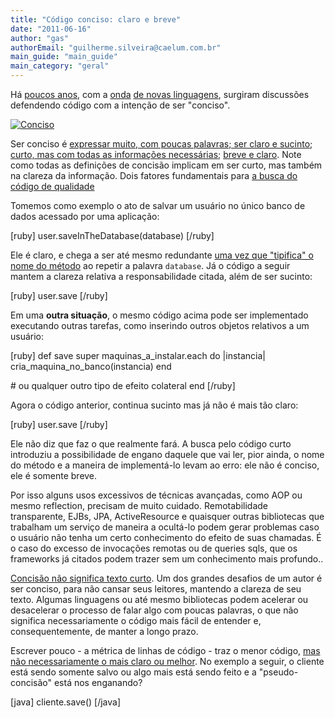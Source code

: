 ```yaml
---
title: "Código conciso: claro e breve"
date: "2011-06-16"
author: "gas"
authorEmail: "guilherme.silveira@caelum.com.br"
main_guide: "main_guide"
main_category: "geral"
---
```


Há [poucos anos](https://blog.caelum.com.br/2009-ano-do-ruby-on-rails-no-brasil/), com a [onda](https://blog.caelum.com.br/scala-sua-proxima-linguagem/) [de novas linguagens](https://blog.caelum.com.br/a-jvm-e-as-outras-linguagens-voce-esta-preparado/), surgiram discussões defendendo código com a intenção de ser "conciso".

[![](https://blog.caelum.com.br/wp-content/uploads/2011/06/concise-300x228.jpg "Conciso")](https://blog.caelum.com.br/wp-content/uploads/2011/06/concise.jpg)

Ser conciso é [expressar muito, com poucas palavras; ser claro e sucinto](http://www.answers.com/topic/concise); [curto, mas com todas as informações necessárias](http://en.wiktionary.org/wiki/concise); [breve e claro](http://en.wiktionary.org/wiki/succinct). Note como todas as definições de concisão implicam em ser curto, mas também na clareza da informação. Dois fatores fundamentais para [a busca do código de qualidade](http://www.caelum.com.br/curso/pm-87-agile-praticas-ageis/)

Tomemos como exemplo o ato de salvar um usuário no único banco de dados acessado por uma aplicação:

\[ruby\] user.saveInTheDatabase(database) \[/ruby\]

Ele é claro, e chega a ser até mesmo redundante [uma vez que "tipifica" o nome do método](https://blog.caelum.com.br/em-busca-do-nome-adequado-metodos-variaveis-e-classes/) ao repetir a palavra `database`. Já o código a seguir mantem a clareza relativa a responsabilidade citada, além de ser sucinto:

\[ruby\] user.save \[/ruby\]

Em uma **outra situação**, o mesmo código acima pode ser implementado executando outras tarefas, como inserindo outros objetos relativos a um usuário:

\[ruby\] def save super maquinas\_a\_instalar.each do |instancia| cria\_maquina\_no\_banco(instancia) end

\# ou qualquer outro tipo de efeito colateral end \[/ruby\]

Agora o código anterior, continua sucinto mas já não é mais tão claro:

\[ruby\] user.save \[/ruby\]

Ele não diz que faz o que realmente fará. A busca pelo código curto introduziu a possibilidade de engano daquele que vai ler, pior ainda, o nome do método e a maneira de implementá-lo levam ao erro: ele não é conciso, ele é somente breve.

Por isso alguns usos excessivos de técnicas avançadas, como AOP ou mesmo reflection, precisam de muito cuidado. Remotabilidade transparente, EJBs, JPA, ActiveResource e quaisquer outras bibliotecas que trabalham um serviço de maneira a ocultá-lo podem gerar problemas caso o usuário não tenha um certo conhecimento do efeito de suas chamadas. É o caso do excesso de invocações remotas ou de queries sqls, que os frameworks já citados podem trazer sem um conhecimento mais profundo..

[Concisão não significa texto curto](http://revistalingua.uol.com.br/textos.asp?codigo=12308). Um dos grandes desafios de um autor é ser conciso, para não cansar seus leitores, mantendo a clareza de seu texto. Algumas linguagens ou até mesmo bibliotecas podem acelerar ou desacelerar o processo de falar algo com poucas palavras, o que não significa necessariamente o código mais fácil de entender e, consequentemente, de manter a longo prazo.

Escrever pouco - a métrica de linhas de código - traz o menor código, [mas não necessariamente o mais claro ou melhor](http://martinfowler.com/bliki/CannotMeasureProductivity.html). No exemplo a seguir, o cliente está sendo somente salvo ou algo mais está sendo feito e a "pseudo-concisão" está nos enganando?

\[java\] cliente.save() \[/java\]
